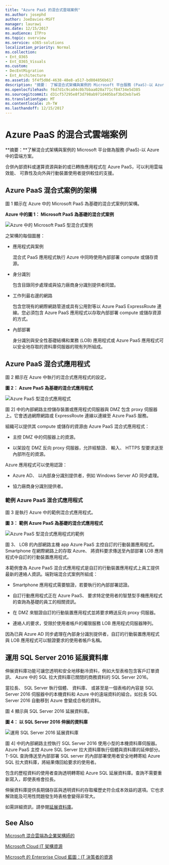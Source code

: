 ```yaml
---
title: "Azure PaaS 的混合式雲端案例"
ms.author: josephd
author: JoeDavies-MSFT
manager: laurawi
ms.date: 12/15/2017
ms.audience: ITPro
ms.topic: overview
ms.service: o365-solutions
localization_priority: Normal
ms.collection:
- Ent_O365
- Ent_O365_Visuals
ms.custom:
- DecEntMigration
- Ent_Architecture
ms.assetid: 5f4f5d0d-4638-48e8-a517-bd804856b617
description: "摘要： 了解混合式架構與案例的 Microsoft 平台服務 (PaaS)-以 Azure 中的雲端方案。"
ms.openlocfilehash: f6d7d1c9ca04c0b7bbaa020a771cf84734e5d385
ms.sourcegitcommit: d31cf57295e8f3d798ab971d405baf3bd3eb7a45
ms.translationtype: MT
ms.contentlocale: zh-TW
ms.lasthandoff: 12/15/2017
---
```

# <a name="hybrid-cloud-scenarios-for-azure-paas"></a>Azure PaaS 的混合式雲端案例

 **摘要：**了解混合式架構與案例的 Microsoft 平台做為服務 (PaaS)-以 Azure 中的雲端方案。
  
合併內部資料或運算資源與新的或已轉換應用程式在 Azure PaaS，可以利用雲端效能、 可靠性及向外與行動裝置使用者提供較佳的支援。 
  
## <a name="azure-paas-hybrid-scenario-architecture"></a>Azure PaaS 混合式案例的架構

圖 1 顯示在 Azure 中的 Microsoft PaaS 為基礎的混合式案例的架構。
  
**Azure 中的圖 1： Microsoft PaaS 為基礎的混合式案例**

![Azure 中的 Microsoft PaaS 型混合式案例](images/Hybrid_Poster/Hybrid_Cloud_Stack_PaaS.png)
  
之架構的每個圖層：
  
- 應用程式與案例
    
    混合式 PaaS 應用程式執行 Azure 中同時使用內部部署 compute 或儲存資源。
    
- 身分識別
    
    包含目錄同步處理或與協力廠商身分識別提供者同盟。
    
- 工作列最右邊的網路
    
    包含您現有的網際網路管道或具有公用對等以 Azure PaaS ExpressRoute 連線。您必須包含 Azure PaaS 應用程式以存取內部部署 compute 或儲存資源的方式。
    
- 內部部署
    
    身分識別與安全性基礎結構和業務 (LOB) 應用程式或 Azure PaaS 應用程式可以安全地存取的資料庫伺服器的現有列所組成。
    
## <a name="azure-paas-hybrid-application"></a>Azure PaaS 混合式應用程式

圖 2 顯示在 Azure 中執行的混合式應用程式的設定。
  
**圖 2： Azure PaaS 為基礎的混合式應用程式**

![Azure PaaS 型混合式應用程式](images/Hybrid_Poster/Hybrid_Cloud_Stack_PaaS_Apps.png)
  
圖 2] 中的內部網路主控儲存裝置或應用程式伺服器與 DMZ 包含 proxy 伺服器上。它會透過網際網路或 ExpressRoute 連線以連線至 Azure PaaS 服務。
  
組織可以提供其 compute 或儲存的資源由 Azure PaaS 混合式應用程式：
  
- 主控 DMZ 中的伺服器上的資源。
    
- 以架設在 DMZ 反向 proxy 伺服器，允許經驗證、 輸入、 HTTPS 型要求送至內部所在的資源。
    
Azure 應用程式可以使用認證：
  
- Azure AD、 以內部身分識別提供者，例如 Windows Server AD 同步處理。
    
- 協力廠商身分識別提供者。
    
### <a name="example-azure-paas-hybrid-application"></a>範例 Azure PaaS 混合式應用程式

圖 3 是執行 Azure 中的範例混合式應用程式。
  
**圖 3： 範例 Azure PaaS 為基礎的混合式應用程式**

![Azure PaaS 型混合式應用程式的範例](images/Hybrid_Poster/Hybrid_Cloud_Stack_PaaS_Apps_Ex.png)
  
圖 3、 LOB 的內部網路主機 app Azure PaaS 主控自訂的行動裝置應用程式。Smartphone 在網際網路上的存取 Azure、 將資料要求傳送至內部部署 LOB 應用程式中自訂的行動裝置應用程式。
  
本範例會為 Azure PaaS 混合式應用程式是自訂的行動裝置應用程式上員工提供最新的連絡人資訊。端對端混合式案例所組成：
  
- Smartphone 應用程式需要驗證，若要執行的內部部署認證。
    
- 自訂行動應用程式正在 Azure PaaS、 要求特定使用者的智慧型手機應用程式的查詢為基礎的員工的相關資訊。
    
- 在 DMZ 來驗證自訂的行動裝置應用程式並將要求轉送反向 proxy 伺服器。
    
- 連絡人的要求，受限於使用者帳戶的權限服務 LOB 應用程式伺服器陣列。
    
因為已與 Azure AD 同步處理在內部身分識別提供者，自訂的行動裝置應用程式與 LOB 應用程式可以驗證要求的使用者帳戶名稱。
  
## <a name="stretch-database-with-sql-server-2016"></a>運用 SQL Server 2016 延展資料庫

伸展資料庫功能可讓您透明和安全地移動冷資料，例如大型表格包含客戶訂單資訊、 Azure 中的 SQL 拉大資料庫已關閉的商務資料的 SQL Server 2016。
  
當拉長、 SQL Server 執行個體、 資料庫、 或甚至是一個表格的內容是 SQL Server 2016 伺服器中的本機資料和 Azure 中的遠端資料的組合。如拉長 SQL Server 2016 自動移到 Azure 會變成合格的資料。
  
圖 4 顯示與 SQL Server 2016 延展資料庫。
  
**圖 4： 以 SQL Server 2016 伸展的資料庫**

![運用 SQL Server 2016 延展資料庫](images/Hybrid_Poster/Hybrid_Cloud_Stack_PaaS_Apps_SQL.png)
  
圖 4] 中的內部網路主控執行 SQL Server 2016 使用小型的本機資料庫伺服器。Azure PaaS 主控 Azure SQL Server 拉大資料庫執行個體與資料庫的延伸部分。T-SQL 查詢傳送至內部部署 SQL server 的內部部署使用者安全地轉寄給 Azure SQL 拉大資料庫，將結果傳回給要求的使用者。
  
 包含的歷程資料的使用者查詢透明轉寄給 Azure SQL 延展資料庫。查詢不需要重新寫入，即使表格會拉長。
  
伸展資料庫提供長期儲存區與透明資料的存取權歷史符合成本效益的選項。它也求解效能及可用性問題發生時表格會變得非常大。
  
如需詳細資訊，請參閱[延展資料庫](https://msdn.microsoft.com/library/dn935011.aspx)。
  
## <a name="see-also"></a>See Also

[Microsoft 混合雲端為企業架構師的](microsoft-hybrid-cloud-for-enterprise-architects.md)
  
[Microsoft Cloud IT 架構資源](microsoft-cloud-it-architecture-resources.md)

[Microsoft 的 Enterprise Cloud 藍圖：IT 決策者的資源](https://sway.com/FJ2xsyWtkJc2taRD)



